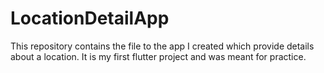 # LocationDetailApp
This repository contains the file to the app I created which provide details about a location. It is my first flutter project and was meant for practice.
